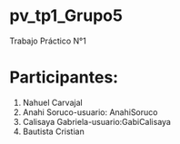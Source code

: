 # pv_tp1_Grupo5
Trabajo Práctico N°1

# Participantes: 
1. Nahuel Carvajal
2. Anahi Soruco-usuario: AnahiSoruco
3. Calisaya Gabriela-usuario:GabiCalisaya
4. Bautista Cristian
